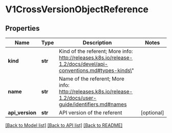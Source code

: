 # V1CrossVersionObjectReference

## Properties
Name | Type | Description | Notes
------------ | ------------- | ------------- | -------------
**kind** | **str** | Kind of the referent; More info: http://releases.k8s.io/release-1.2/docs/devel/api-conventions.md#types-kinds\&quot; | 
**name** | **str** | Name of the referent; More info: http://releases.k8s.io/release-1.2/docs/user-guide/identifiers.md#names | 
**api_version** | **str** | API version of the referent | [optional] 

[[Back to Model list]](../README.md#documentation-for-models) [[Back to API list]](../README.md#documentation-for-api-endpoints) [[Back to README]](../README.md)


